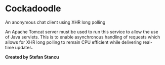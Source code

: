 # Cockadoodle
An anonymous chat client using XHR long polling

An Apache Tomcat server must be used to run this service to allow the use of Java servlets.
This is to enable asynchronous handling of requests which allows for XHR long polling to remain CPU efficient while delivering real-time updates.

<b>Created by Stefan Stancu</b>
